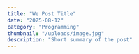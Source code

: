 ```yaml
---
title: "We Post Title"
date: "2025-08-12"
category: "Programming"
thumbnail: "/uploads/image.jpg"
description: "Short summary of the post"
---
```

